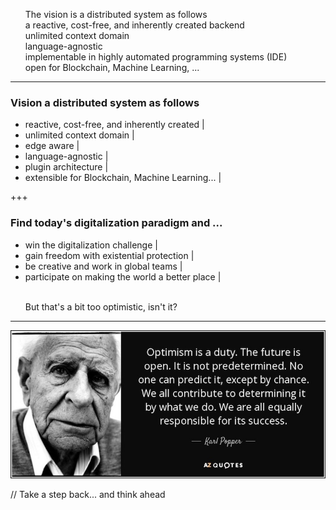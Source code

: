 <ul>
  <li style="list-style-type: none;">The vision is a distributed system as follows</li>
  <li class="fragment" style="list-style-type: none;">    a reactive, cost-free, and inherently created backend</li>
  <li class="fragment" style="list-style-type: none;">unlimited context domain</li>
  <li class="fragment" style="list-style-type: none;">language-agnostic</li>
  <li class="fragment" style="list-style-type: none;">implementable in highly automated programming systems (IDE)</li>
  <li class="fragment" style="list-style-type: none;">  open for Blockchain, Machine Learning, ...</li>
</ul>

---

### Vision a distributed system as follows

- reactive, cost-free, and inherently created |
- unlimited context domain |
- edge aware |
- language-agnostic |
- plugin architecture |
- extensible for Blockchain, Machine Learning... |

+++ 

### Find today's digitalization paradigm and ...

- win the digitalization challenge |
- gain freedom with existential protection |
- be creative and work in global teams |
- participate on making the world a better place |
<ul>
  <li class="fragment" style="list-style-type: none;"><br>But that's a bit too optimistic, isn't it?</li>
</ul>

---

![digitalization changed my life](assets/image/quote-optimism-is-a-duty-the-future-is-open-it-is-not-predetermined-no-one-can-predict-it-karl-popper-146-31-11.jpg)



// Take a step back... and think ahead

